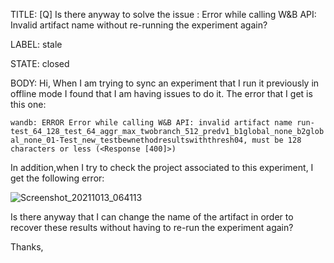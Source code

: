 TITLE:
[Q] Is there anyway to solve the issue : Error while calling W&B API: Invalid artifact name without re-running the experiment again?

LABEL:
stale

STATE:
closed

BODY:
Hi, When I am trying to sync an experiment that I run it previously in offline mode I found that I am having issues to do it. The error that I get is this one:

`wandb: ERROR Error while calling W&B API: invalid artifact name run-test_64_128_test_64_aggr_max_twobranch_512_predv1_b1global_none_b2global_none_01-Test_new_testbewnethodresultswiththresh04, must be 128 characters or less (<Response [400]>)`

In addition,when I try to check the project associated to this experiment,  I get the following error:

![Screenshot_20211013_064113](https://user-images.githubusercontent.com/48563127/137068435-3d7a7896-d9fa-4212-9aab-63b98137b42f.png)

Is there anyway that I can change the name of the artifact in order to recover these results without having to re-run the experiment again?

Thanks,


